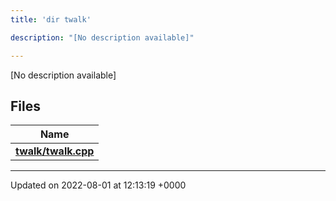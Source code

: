 ```yaml
---
title: 'dir twalk'

description: "[No description available]"

---
```







[No description available]

## Files

| Name           |
| -------------- |
| **[twalk/twalk.cpp](/documentation/code/files/twalk_8cpp/#file-twalk.cpp)**  |






-------------------------------

Updated on 2022-08-01 at 12:13:19 +0000
